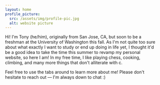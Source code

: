 ```yaml
---
layout: home
profile_picture:
  src: /assets/img/profile-pic.jpg
  alt: website picture
---
```


<p>
  Hi! I'm Tony (he/him), originally from San Jose, CA, but soon to be a freshman at the University of Washington this fall. As I'm not quite too sure about what exactly I want to study or end up doing in life yet, I thought it'd be a good idea to take the time this summer to revamp my personal website, so here I am! In my free time, I like playing chess, cooking, climbing, and many more things that don't alliterate with c.
</p>

<p>
  Feel free to use the tabs around to learn more about me! Please don't hesitate to reach out — I'm always down to chat :)
</p>
